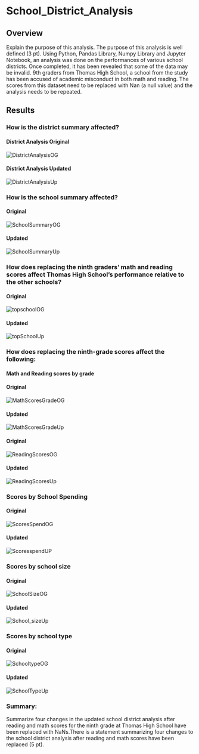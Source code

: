 # School_District_Analysis

## Overview  

Explain the purpose of this analysis. The purpose of this analysis is well defined (3 pt).
Using Python, Pandas Library, Numpy Library and Jupyter Notebook, an analysis was done on the performances of various school districts. Once completed, it has been revealed that some of the data may be invalid. 9th graders from Thomas High School, a school from the study has been accused of academic misconduct in both math and reading. The scores from this dataset need to be replaced with Nan (a null value) and the analysis needs to be repeated. 


## Results

### How is the district summary affected?


#### District Analysis Original
![DistrictAnalysisOG](https://github.com/Andrewjruble/School_District_Analysis/blob/main/Resources/District_Analysis_Original.png)
#### District Analysis Updated
![DistrictAnalysisUp](https://github.com/Andrewjruble/School_District_Analysis/blob/main/Resources/District_Analysis_Updated.png)


### How is the school summary affected?

#### Original
![SchoolSummaryOG](https://github.com/Andrewjruble/School_District_Analysis/blob/main/Resources/School_Summary_Original.png)


#### Updated
![SchoolSummaryUp](https://github.com/Andrewjruble/School_District_Analysis/blob/main/Resources/School_Summary_Updated.png)

### How does replacing the ninth graders’ math and reading scores affect Thomas High School’s performance relative to the other schools?

#### Original
![topschoolOG](https://github.com/Andrewjruble/School_District_Analysis/blob/main/Resources/TopSchoolsOG.png)

#### Updated
![topSchoolUp](https://github.com/Andrewjruble/School_District_Analysis/blob/main/Resources/TopSchoolsUpdated.png)

### How does replacing the ninth-grade scores affect the following:

#### Math and Reading scores by grade


#### Original
![MathScoresGradeOG](https://github.com/Andrewjruble/School_District_Analysis/blob/main/Resources/MathScoresGradeOriginal.png)


#### Updated
![MathScoresGradeUp](https://github.com/Andrewjruble/School_District_Analysis/blob/main/Resources/Mathscoresgradeupdated.png)


#### Original
![ReadingScoresOG](https://github.com/Andrewjruble/School_District_Analysis/blob/main/Resources/ReadingScoresGradeOriginal.png)


#### Updated
![ReadingScoresUp](https://github.com/Andrewjruble/School_District_Analysis/blob/main/Resources/ReadingScoresGradeUpdated.png)

### Scores by School Spending

#### Original
![ScoresSpendOG](https://github.com/Andrewjruble/School_District_Analysis/blob/main/Resources/Scores_By_Spending_Original.png)


#### Updated
![ScoresspendUP](https://github.com/Andrewjruble/School_District_Analysis/blob/main/Resources/Scores_By_Spending_Updated.png)


### Scores by school size

#### Original
![SchoolSizeOG](https://github.com/Andrewjruble/School_District_Analysis/blob/main/Resources/Scores_School_Size._Original.png)

#### Updated
![School_sizeUp](https://github.com/Andrewjruble/School_District_Analysis/blob/main/Resources/Scores_School_Size.Updated.png)


### Scores by school type

#### Original
![SchooltypeOG](https://github.com/Andrewjruble/School_District_Analysis/blob/main/Resources/Scores_By_School_Type_Original.png)

#### Updated
![SchoolTypeUp](https://github.com/Andrewjruble/School_District_Analysis/blob/main/Resources/Scores_By_School_Type_Updated.png)

### Summary: 

Summarize four changes in the updated school district analysis after reading and math scores for the ninth grade at Thomas High School have been replaced with NaNs.There is a statement summarizing four changes to the school district analysis after reading and math scores have been replaced (5 pt).
